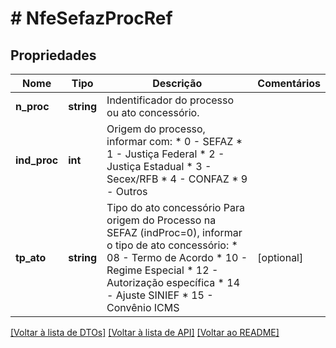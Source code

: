 # # NfeSefazProcRef

## Propriedades

Nome | Tipo | Descrição | Comentários
------------ | ------------- | ------------- | -------------
**n_proc** | **string** | Indentificador do processo ou ato  concessório. |
**ind_proc** | **int** | Origem do processo, informar com:  * 0 - SEFAZ  * 1 - Justiça Federal  * 2 - Justiça Estadual  * 3 - Secex/RFB  * 4 - CONFAZ  * 9 - Outros |
**tp_ato** | **string** | Tipo do ato concessório  Para origem do Processo na SEFAZ (indProc&#x3D;0), informar o  tipo de ato concessório:  * 08 - Termo de Acordo  * 10 - Regime Especial  * 12 - Autorização específica  * 14 - Ajuste SINIEF  * 15 - Convênio ICMS | [optional]

[[Voltar à lista de DTOs]](../../README.md#models) [[Voltar à lista de API]](../../README.md#endpoints) [[Voltar ao README]](../../README.md)
